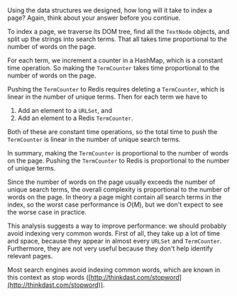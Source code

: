 Using the data structures we designed, how long will it take to index a page? Again, think about your answer before you continue.


To index a page, we traverse its DOM tree, find all the `TextNode` objects, and split up the strings into search terms. That all takes time proportional to the number of words on the page.


For each term, we increment a counter in a HashMap, which is a constant time operation. So making the `TermCounter` takes time proportional to the number of words on the page.


Pushing the `TermCounter` to Redis requires deleting a `TermCounter`, which is linear in the number of unique terms. Then for each term we have to



1.  Add an element to a `URLSet`, and
1.  Add an element to a Redis `TermCounter`. 

Both of these are constant time operations, so the total time to push the `TermCounter` is linear in the number of unique search terms.


In summary, making the `TermCounter` is proportional to the number of words on the page. Pushing the `TermCounter` to Redis is proportional to the number of unique terms.


Since the number of words on the page usually exceeds the number of unique search terms, the overall complexity is proportional to the number of words on the page. In theory a page might contain all search terms in the index, so the worst case performance is $O(M)$, but we don't expect to see the worse case in practice.

This analysis suggests a way to improve performance: we should probably avoid indexing very common words. First of all, they take up a lot of time and space, because they appear in almost every `URLSet` and `TermCounter`. Furthermore, they are not very useful because they don't help identify relevant pages.


Most search engines avoid indexing common words, which are known in this context as stop words ([http://thinkdast.com/stopword](http://thinkdast.com/stopword)).